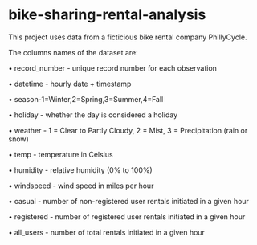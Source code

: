 # bike-sharing-rental-analysis

This project uses data from a ficticious bike rental company PhillyCycle. 

The columns names of the dataset are:


• record_number - unique record number for each observation

• datetime - hourly date + timestamp

• season-1=Winter,2=Spring,3=Summer,4=Fall

• holiday - whether the day is considered a holiday

• weather - 1 = Clear to Partly Cloudy, 2 = Mist, 3 = Precipitation (rain or snow)

• temp - temperature in Celsius

• humidity - relative humidity (0% to 100%)

• windspeed - wind speed in miles per hour

• casual - number of non-registered user rentals initiated in a given hour

• registered - number of registered user rentals initiated in a given hour

• all_users - number of total rentals initiated in a given hour

